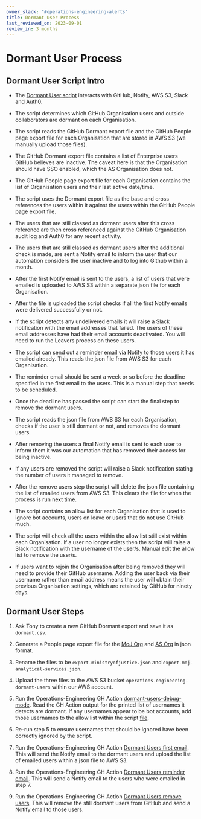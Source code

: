 ```yaml
---
owner_slack: "#operations-engineering-alerts"
title: Dormant User Process
last_reviewed_on: 2023-09-01
review_in: 3 months
---
```


# Dormant User Process

## Dormant User Script Intro

- The [Dormant User script](https://github.com/ministryofjustice/operations-engineering/blob/main/python/scripts/dormant_users.py) interacts with GitHub, Notify, AWS S3, Slack and Auth0.

- The script determines which GitHub Organisation users and outside collaborators are dormant on each Organisation.

- The script reads the GitHub Dormant export file and the GitHub People page export file for each Organisation that are stored in AWS S3 (we manually upload those files).

- The GitHub Dormant export file contains a list of Enterprise users GitHub believes are inactive. The caveat here is that the Organisation should have SSO enabled, which the AS Organisation does not.

- The GitHub People page export file for each Organisation contains the list of Organisation users and their last active date/time.

- The script uses the Dormant export file as the base and cross references the users within it against the users within the GitHub People page export file.

- The users that are still classed as dormant users after this cross reference are then cross referenced against the GitHub Organisation audit log and Auth0 for any recent activity.

- The users that are still classed as dormant users after the additional check is made, are sent a Notify email to inform the user that our automation considers the user inactive and to log into Github within a month.

- After the first Notify email is sent to the users, a list of users that were emailed is uploaded to AWS S3 within a separate json file for each Organisation.

- After the file is uploaded the script checks if all the first Notify emails were delivered successfully or not.

- If the script detects any undelivered emails it will raise a Slack notification with the email addresses that failed. The users of these email addresses have had their email accounts deactivated. You will need to run the Leavers process on these users.

- The script can send out a reminder email via Notify to those users it has emailed already. This reads the json file from AWS S3 for each Organisation.

- The reminder email should be sent a week or so before the deadline specified in the first email to the users. This is a manual step that needs to be scheduled.

- Once the deadline has passed the script can start the final step to remove the dormant users.

- The script reads the json file from AWS S3 for each Organisation, checks if the user is still dormant or not, and removes the dormant users.

- After removing the users a final Notify email is sent to each user to inform them it was our automation that has removed their access for being inactive.

- If any users are removed the script will raise a Slack notification stating the number of users it managed to remove.

- After the remove users step the script will delete the json file containing the list of emailed users from AWS S3. This clears the file for when the process is run next time.

- The script contains an allow list for each Organisation that is used to ignore bot accounts, users on leave or users that do not use GitHub much.

- The script will check all the users within the allow list still exist within each Organisation. If a user no longer exists then the script will raise a Slack notification with the username of the user/s. Manual edit the allow list to remove the user/s.

- If users want to rejoin the Organisation after being removed they will need to provide their GitHub username. Adding the user back via their username rather than email address means the user will obtain their previous Organisation settings, which are retained by GitHub for ninety days.

## Dormant User Steps

1. Ask Tony to create a new GitHub Dormant export and save it as `dormant.csv`.

2. Generate a People page export file for the [MoJ Org](https://github.com/orgs/ministryofjustice/people) and [AS Org](https://github.com/orgs/moj-analytical-services/people) in json format.

3. Rename the files to be `export-ministryofjustice.json` and `export-moj-analytical-services.json`.

4. Upload the three files to the AWS S3 bucket `operations-engineering-dormant-users` within our AWS account.

5. Run the Operations-Engineering GH Action [dormant-users-debug-mode](https://github.com/ministryofjustice/operations-engineering/actions/workflows/dormant-users-debug-mode.yml). Read the GH Action output for the printed list of usernames it detects are dormant. If any usernames appear to be bot accounts, add those usernames to the allow list within the script [file](https://github.com/ministryofjustice/operations-engineering/blob/main/python/scripts/dormant_users.py).

6. Re-run step 5 to ensure usernames that should be ignored have been correctly ignored by the script.

7. Run the Operations-Engineering GH Action [Dormant Users first email](https://github.com/ministryofjustice/operations-engineering/actions/workflows/dormant-users-first-email.yml). This will send the Notify email to the dormant users and upload the list of emailed users within a json file to AWS S3.

8. Run the Operations-Engineering GH Action [Dormant Users reminder email](https://github.com/ministryofjustice/operations-engineering/actions/workflows/dormant-users-reminder-email.yml). This will send a Notify email to the users who were emailed in step 7.

9. Run the Operations-Engineering GH Action [Dormant Users remove users](https://github.com/ministryofjustice/operations-engineering/actions/workflows/dormant-users-remove-users.yml). This will remove the still dormant users from GitHub and send a Notify email to those users.
